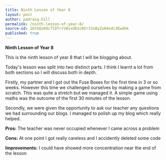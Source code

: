 ```yaml
---
title: Ninth Lesson of Year 8
layout: post
author: padraig.hill
permalink: /ninth-lesson-of-year-8/
source-id: 1btGQs6Oc7lDTrrV8sxdb1cNIr3Jn8yZuH4xdc3Ewdkk
published: true
---
```

**Ninth Lesson of Year 8**

This is the ninth lesson of year 8 that I will be blogging about.

Today's lesson was split into two distinct parts. I think I learnt a lot from both sections so I will discuss both in depth.

Firstly, my partner and I got out the Fuse Boxes for the first time in 3 or so weeks. However this time we challenged ourselves by making a game from scratch. This was quite a stretch but we managed it. A simple game using maths was the outcome of the first 30 minutes of the lesson. 

Secondly, we were given the opportunity to ask our teacher any questions we had surrounding our blogs. I managed to polish up my blog which really helped.

**Pros:** The teacher was never occupied whenever I came across a problem

**Cons:** At one point I got really careless and I accidently deleted some code 

**Improvements:** I could have showed more concentration near the end of the lesson

